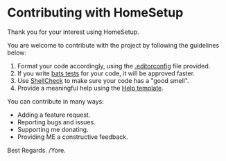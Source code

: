 # Contributing with HomeSetup

Thank you for your interest using HomeSetup.

You are welcome to contribute with the project by following the guidelines below:

1. Format your code accordingly, using the [.editorconfig](.editorconfig) file provided.
2. If you write [bats tests](tests) for your code, it will be approved faster.
3. Use [ShellCheck](https://www.shellcheck.net) to make sure your code has a "good smell".
4. Provide a meaningful help using the [Help template](templates/txt/help.txt).

You can contribute in many ways:

- Adding a feature request.
- Reporting bugs and issues.
- Supporting me donating.
- Providing ME a constructive feedback.

Best Regards.
/Yore.
